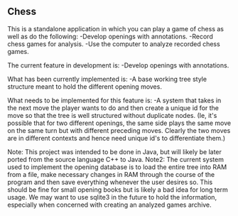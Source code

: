 ## Chess

This is a standalone application in which you can play a game of chess as well as do the following:
	-Develop openings with annotations. 
	-Record chess games for analysis. 
	-Use the computer to analyze recorded chess games.

The current feature in development is:
	-Develop openings with annotations. 
	
What has been currently implemented is: 
	-A base working tree style structure meant to hold the different opening moves. 

What needs to be implemented for this feature is:
	-A system that takes in the next move the player wants to do and then create a unique id for the move so that the tree is well structured without duplicate nodes. (Ie, it's possible that for two different openings, the same side plays the same move on the same turn but with different preceding moves. Clearly the two moves are in different contexts and hence need unique id's to differentiate them.)

Note: This project was intended to be done in Java, but will likely be later ported from the source language C++ to Java. 
Note2: The current system used to implement the opening database is to load the entire tree into RAM from a file, make necessary changes in RAM through the course of the program and then save everything whenever the user desires so. This should be fine for small opening books but is likely a bad idea for long term usage. We may want to use sqlite3 in the future to hold the information, especially when concerned with creating an analyzed games archive. 
